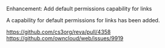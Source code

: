 Enhancement: Add default permissions capability for links

A capability for default permissions for links has been added.

https://github.com/cs3org/reva/pull/4358
https://github.com/owncloud/web/issues/9919
